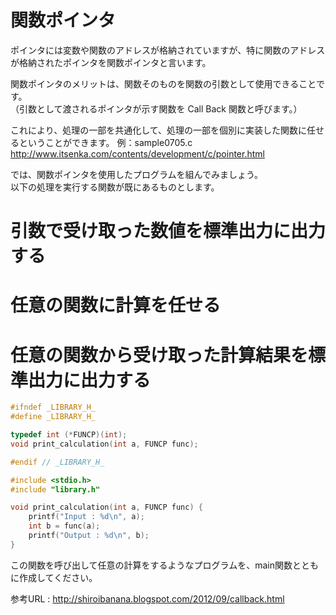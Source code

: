 # 関数ポインタ

ポインタには変数や関数のアドレスが格納されていますが、特に関数のアドレスが格納されたポインタを関数ポインタと言います。  

関数ポインタのメリットは、関数そのものを関数の引数として使用できることです。  
（引数として渡されるポインタが示す関数を Call Back 関数と呼びます。）

これにより、処理の一部を共通化して、処理の一部を個別に実装した関数に任せるということができます。
例：sample0705.c http://www.itsenka.com/contents/development/c/pointer.html

では、関数ポインタを使用したプログラムを組んでみましょう。  
以下の処理を実行する関数が既にあるものとします。
# 引数で受け取った数値を標準出力に出力する
# 任意の関数に計算を任せる
# 任意の関数から受け取った計算結果を標準出力に出力する


```c:library.h
#ifndef _LIBRARY_H_
#define _LIBRARY_H_

typedef int (*FUNCP)(int);
void print_calculation(int a, FUNCP func);

#endif // _LIBRARY_H_
```

```c:library.c
#include <stdio.h>
#include "library.h"

void print_calculation(int a, FUNCP func) {
    printf("Input : %d\n", a);
    int b = func(a);
    printf("Output : %d\n", b);
}
```

この関数を呼び出して任意の計算をするようなプログラムを、main関数とともに作成してください。

参考URL : http://shiroibanana.blogspot.com/2012/09/callback.html
